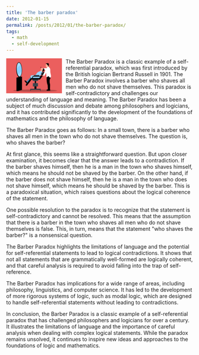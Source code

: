 ```yaml
---
title: 'The barber paradox'
date: 2012-01-15
permalink: /posts/2012/01/the-barber-paradox/
tags:
  - math
  - self-development
---
```


<img width="150" alt="haircut" src="/images/posts/the-barber-paradox.png" style="float: left; margin-right: 10px;" /> The Barber Paradox is a classic example of a self-referential paradox, which was first introduced by the British logician Bertrand Russell in 1901. The Barber Paradox involves a barber who shaves all men who do not shave themselves. This paradox is self-contradictory and challenges our understanding of language and meaning. The Barber Paradox has been a subject of much discussion and debate among philosophers and logicians, and it has contributed significantly to the development of the foundations of mathematics and the philosophy of language.

The Barber Paradox goes as follows: In a small town, there is a barber who shaves all men in the town who do not shave themselves. The question is, who shaves the barber?

At first glance, this seems like a straightforward question. But upon closer examination, it becomes clear that the answer leads to a contradiction. If the barber shaves himself, then he is a man in the town who shaves himself, which means he should not be shaved by the barber. On the other hand, if the barber does not shave himself, then he is a man in the town who does not shave himself, which means he should be shaved by the barber. This is a paradoxical situation, which raises questions about the logical coherence of the statement.

One possible resolution to the paradox is to recognize that the statement is self-contradictory and cannot be resolved. This means that the assumption that there is a barber in the town who shaves all men who do not shave themselves is false. This, in turn, means that the statement "who shaves the barber?" is a nonsensical question.

The Barber Paradox highlights the limitations of language and the potential for self-referential statements to lead to logical contradictions. It shows that not all statements that are grammatically well-formed are logically coherent, and that careful analysis is required to avoid falling into the trap of self-reference.

The Barber Paradox has implications for a wide range of areas, including philosophy, linguistics, and computer science. It has led to the development of more rigorous systems of logic, such as modal logic, which are designed to handle self-referential statements without leading to contradictions.

In conclusion, the Barber Paradox is a classic example of a self-referential paradox that has challenged philosophers and logicians for over a century. It illustrates the limitations of language and the importance of careful analysis when dealing with complex logical statements. While the paradox remains unsolved, it continues to inspire new ideas and approaches to the foundations of logic and mathematics.
